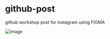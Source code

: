 # github-post
github workshop post for instagram using FIGMA

![image](https://github.com/user-attachments/assets/126e90c8-c7c0-403a-819c-72ad8284d8dd)

